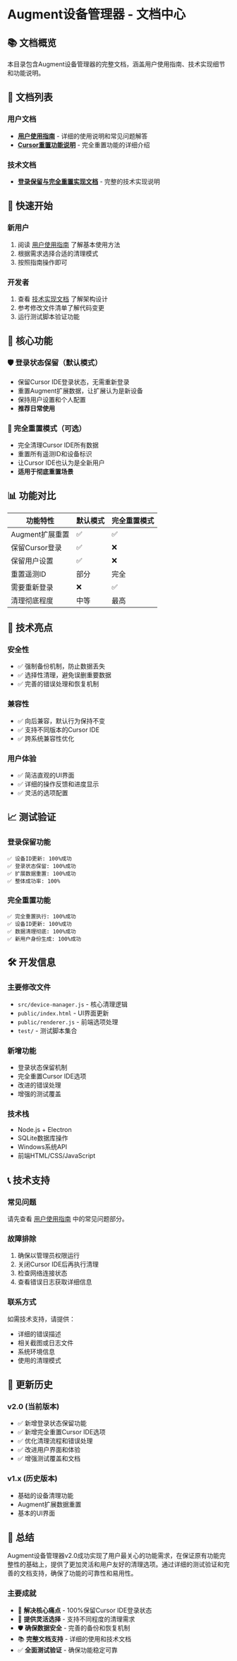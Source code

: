 # Augment设备管理器 - 文档中心

## 📚 文档概览

本目录包含Augment设备管理器的完整文档，涵盖用户使用指南、技术实现细节和功能说明。

## 📖 文档列表

### 用户文档
- **[用户使用指南](user-guide.md)** - 详细的使用说明和常见问题解答
- **[Cursor重置功能说明](cursor-reset-feature.md)** - 完全重置功能的详细介绍

### 技术文档
- **[登录保留与完全重置实现文档](login-preservation-and-cursor-reset-implementation.md)** - 完整的技术实现说明

## 🚀 快速开始

### 新用户
1. 阅读 [用户使用指南](user-guide.md) 了解基本使用方法
2. 根据需求选择合适的清理模式
3. 按照指南操作即可

### 开发者
1. 查看 [技术实现文档](login-preservation-and-cursor-reset-implementation.md) 了解架构设计
2. 参考修改文件清单了解代码变更
3. 运行测试脚本验证功能

## 🎯 核心功能

### 🛡️ 登录状态保留（默认模式）
- 保留Cursor IDE登录状态，无需重新登录
- 重置Augment扩展数据，让扩展认为是新设备
- 保持用户设置和个人配置
- **推荐日常使用**

### 🔄 完全重置模式（可选）
- 完全清理Cursor IDE所有数据
- 重置所有遥测ID和设备标识
- 让Cursor IDE也认为是全新用户
- **适用于彻底重置场景**

## 📊 功能对比

| 功能特性 | 默认模式 | 完全重置模式 |
|---------|---------|-------------|
| Augment扩展重置 | ✅ | ✅ |
| 保留Cursor登录 | ✅ | ❌ |
| 保留用户设置 | ✅ | ❌ |
| 重置遥测ID | 部分 | 完全 |
| 需要重新登录 | ❌ | ✅ |
| 清理彻底程度 | 中等 | 最高 |

## 🔧 技术亮点

### 安全性
- ✅ 强制备份机制，防止数据丢失
- ✅ 选择性清理，避免误删重要数据
- ✅ 完善的错误处理和恢复机制

### 兼容性
- ✅ 向后兼容，默认行为保持不变
- ✅ 支持不同版本的Cursor IDE
- ✅ 跨系统兼容性优化

### 用户体验
- ✅ 简洁直观的UI界面
- ✅ 详细的操作反馈和进度显示
- ✅ 灵活的选项配置

## 📈 测试验证

### 登录保留功能
```
✅ 设备ID更新: 100%成功
✅ 登录状态保留: 100%成功
✅ 扩展数据重置: 100%成功
✅ 整体成功率: 100%
```

### 完全重置功能
```
✅ 完全重置执行: 100%成功
✅ 设备ID更新: 100%成功
✅ 数据清理彻底: 100%成功
✅ 新用户身份生成: 100%成功
```

## 🛠️ 开发信息

### 主要修改文件
- `src/device-manager.js` - 核心清理逻辑
- `public/index.html` - UI界面更新
- `public/renderer.js` - 前端选项处理
- `test/` - 测试脚本集合

### 新增功能
- 登录状态保留机制
- 完全重置Cursor IDE选项
- 改进的错误处理
- 增强的测试覆盖

### 技术栈
- Node.js + Electron
- SQLite数据库操作
- Windows系统API
- 前端HTML/CSS/JavaScript

## 📞 技术支持

### 常见问题
请先查看 [用户使用指南](user-guide.md) 中的常见问题部分。

### 故障排除
1. 确保以管理员权限运行
2. 关闭Cursor IDE后再执行清理
3. 检查网络连接状态
4. 查看错误日志获取详细信息

### 联系方式
如需技术支持，请提供：
- 详细的错误描述
- 相关截图或日志文件
- 系统环境信息
- 使用的清理模式

## 📝 更新历史

### v2.0 (当前版本)
- ✅ 新增登录状态保留功能
- ✅ 新增完全重置Cursor IDE选项
- ✅ 优化清理流程和错误处理
- ✅ 改进用户界面和体验
- ✅ 增强测试覆盖和文档

### v1.x (历史版本)
- 基础的设备清理功能
- Augment扩展数据重置
- 基本的UI界面

## 🎉 总结

Augment设备管理器v2.0成功实现了用户最关心的功能需求，在保证原有功能完整性的基础上，提供了更加灵活和用户友好的清理选项。通过详细的测试验证和完善的文档支持，确保了功能的可靠性和易用性。

### 主要成就
- 🎯 **解决核心痛点** - 100%保留Cursor IDE登录状态
- 🔧 **提供灵活选择** - 支持不同程度的清理需求
- 🛡️ **确保数据安全** - 完善的备份和恢复机制
- 📚 **完整文档支持** - 详细的使用和技术文档
- ✅ **全面测试验证** - 确保功能稳定可靠
